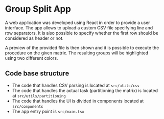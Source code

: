 # Group Split App

A web application was developed using React in order to provide a user interface. The app allows to upload a custom CSV file specifying line and row separators. It is also possible to specify whether the first row should be considered as header or not.

A preview of the provided file is then shown and it is possible to execute the procedure on the given matrix. The resulting groups will be highlighted using two different colors.

## Code base structure

- The code that handles CSV parsing is located at `src/utils/csv`
- The code that handles the actual task (partitioning the matrix) is located at `src/utils/partitioning`
- The code that handles the UI is divided in components located at `src/components`
- The app entry point is `src/main.tsx`
